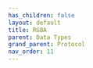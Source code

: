 ```yaml
---
has_children: false
layout: default
title: RGBA
parent: Data Types
grand_parent: Protocol
nav_order: 11
---
```

[//]: # (TODO: Write RGBA docs)